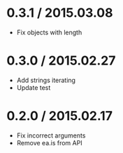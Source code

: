 # 0.3.1 / 2015.03.08

  * Fix objects with length

# 0.3.0 / 2015.02.27

  * Add strings iterating
  * Update test

# 0.2.0 / 2015.02.17

  * Fix incorrect arguments
  * Remove ea.is from API
